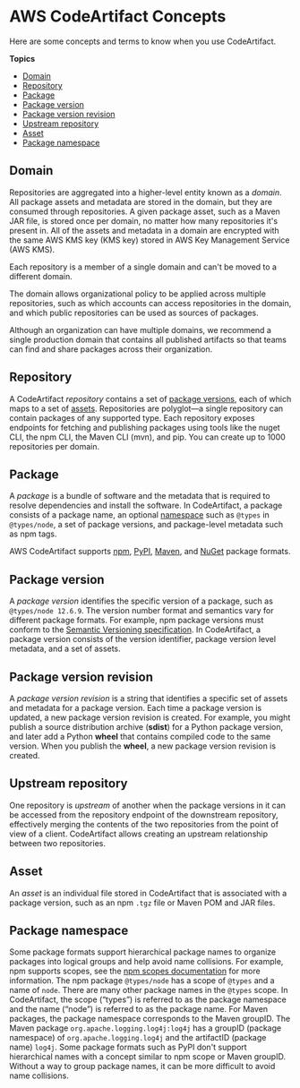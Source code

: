 # AWS CodeArtifact Concepts<a name="codeartifact-concepts"></a>

 Here are some concepts and terms to know when you use CodeArtifact\. 

**Topics**
+ [Domain](#welcome-concepts-domain)
+ [Repository](#welcome-concepts-repository)
+ [Package](#welcome-concepts-package)
+ [Package version](#welcome-concepts-package-version)
+ [Package version revision](#welcome-concepts-package-version-revision)
+ [Upstream repository](#welcome-concepts-upstream)
+ [Asset](#welcome-concepts-asset)
+ [Package namespace](#welcome-concepts-package-namespace)

## Domain<a name="welcome-concepts-domain"></a>

Repositories are aggregated into a higher\-level entity known as a *domain*\. All package assets and metadata are stored in the domain, but they are consumed through repositories\. A given package asset, such as a Maven JAR file, is stored once per domain, no matter how many repositories it's present in\. All of the assets and metadata in a domain are encrypted with the same AWS KMS key \(KMS key\) stored in AWS Key Management Service \(AWS KMS\)\.

Each repository is a member of a single domain and can't be moved to a different domain\.

The domain allows organizational policy to be applied across multiple repositories, such as which accounts can access repositories in the domain, and which public repositories can be used as sources of packages\.

Although an organization can have multiple domains, we recommend a single production domain that contains all published artifacts so that teams can find and share packages across their organization\.

## Repository<a name="welcome-concepts-repository"></a>

A CodeArtifact *repository* contains a set of [package versions](#welcome-concepts-package-version), each of which maps to a set of [assets](#welcome-concepts-asset)\. Repositories are polyglot—a single repository can contain packages of any supported type\. Each repository exposes endpoints for fetching and publishing packages using tools like the nuget CLI, the npm CLI, the Maven CLI \(mvn\), and pip\. You can create up to 1000 repositories per domain\.

## Package<a name="welcome-concepts-package"></a>

A *package* is a bundle of software and the metadata that is required to resolve dependencies and install the software\. In CodeArtifact, a package consists of a package name, an optional [namespace](#welcome-concepts-package-namespace) such as `@types` in `@types/node`, a set of package versions, and package\-level metadata such as npm tags\.

AWS CodeArtifact supports [npm](using-npm.md), [PyPI](using-python.md), [Maven](using-maven.md), and [NuGet](using-nuget.md) package formats\.

## Package version<a name="welcome-concepts-package-version"></a>

A *package version* identifies the specific version of a package, such as `@types/node 12.6.9`\. The version number format and semantics vary for different package formats\. For example, npm package versions must conform to the [Semantic Versioning specification](https://semver.org/)\. In CodeArtifact, a package version consists of the version identifier, package version level metadata, and a set of assets\.

## Package version revision<a name="welcome-concepts-package-version-revision"></a>

 A *package version revision* is a string that identifies a specific set of assets and metadata for a package version\. Each time a package version is updated, a new package version revision is created\. For example, you might publish a source distribution archive \(**sdist**\) for a Python package version, and later add a Python **wheel** that contains compiled code to the same version\. When you publish the **wheel**, a new package version revision is created\. 

## Upstream repository<a name="welcome-concepts-upstream"></a>

One repository is *upstream* of another when the package versions in it can be accessed from the repository endpoint of the downstream repository, effectively merging the contents of the two repositories from the point of view of a client\. CodeArtifact allows creating an upstream relationship between two repositories\.

## Asset<a name="welcome-concepts-asset"></a>

An *asset* is an individual file stored in CodeArtifact that is associated with a package version, such as an npm `.tgz` file or Maven POM and JAR files\.

## Package namespace<a name="welcome-concepts-package-namespace"></a>

Some package formats support hierarchical package names to organize packages into logical groups and help avoid name collisions\. For example, npm supports scopes, see the [npm scopes documentation](https://docs.npmjs.com/cli/v7/using-npm/scope) for more information\. The npm package `@types/node` has a scope of `@types` and a name of `node`\. There are many other package names in the `@types` scope\. In CodeArtifact, the scope \(“types”\) is referred to as the package namespace and the name \(“node”\) is referred to as the package name\. For Maven packages, the package namespace corresponds to the Maven groupID\. The Maven package `org.apache.logging.log4j:log4j` has a groupID \(package namespace\) of `org.apache.logging.log4j` and the artifactID \(package name\) `log4j`\. Some package formats such as PyPI don't support hierarchical names with a concept similar to npm scope or Maven groupID\. Without a way to group package names, it can be more difficult to avoid name collisions\.